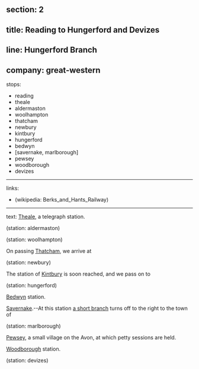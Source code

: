 section: 2
----
title: Reading to Hungerford and Devizes
----
line: Hungerford Branch
----
company: great-western
----
stops:
- reading
- theale
- aldermaston
- woolhampton
- thatcham
- newbury
- kintbury
- hungerford
- bedwyn
- [savernake, marlborough]
- pewsey
- woodborough
- devizes
----
links:
- (wikipedia: Berks_and_Hants_Railway)
----
text: [Theale](/stations/theale), a telegraph station.

(station: aldermaston)

(station: woolhampton)

On passing [Thatcham](/stations/thatcham), we arrive at

(station: newbury)

The station of [Kintbury](/stations/kintbury) is soon reached, and we pass on to

(station: hungerford)

[Bedwyn](/stations/bedwyn) station.

[Savernake](/stations/savernake).--At this station [a short branch](/routes/savernake-to-marlborough) turns off to the right to the town of

(station: marlborough)

[Pewsey](/stations/pewsey), a small village on the Avon, at which petty sessions are held.

[Woodborough](/stations/woodborough) station.

(station: devizes)
